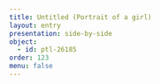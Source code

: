 ```yaml
---
title: Untitled (Portrait of a girl)
layout: entry
presentation: side-by-side
object:
  - id: ptl-26185
order: 123
menu: false
---
```







